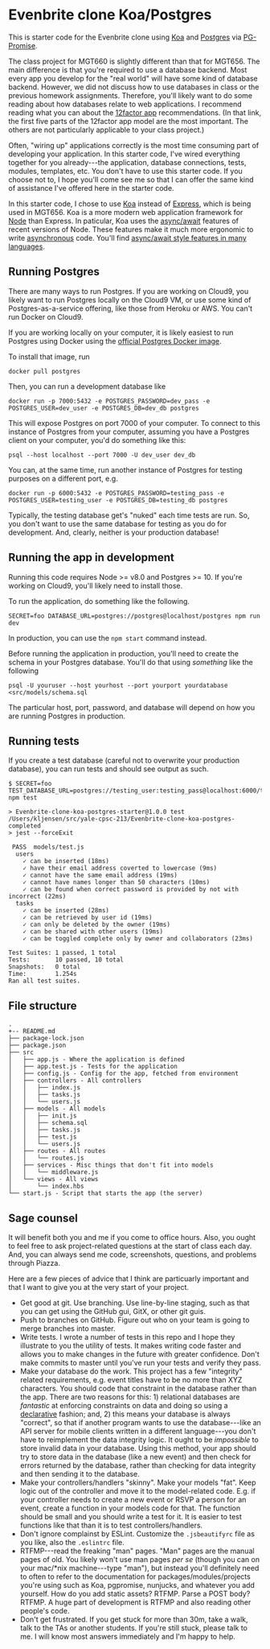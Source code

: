 
# Evenbrite clone Koa/Postgres

This is starter code for the Evenbrite clone using [Koa](http://koajs.com/)
and [Postgres](https://www.postgresql.org/) via [PG-Promise](https://github.com/vitaly-t/pg-promise).

The class project for MGT660 is slightly different than that for MGT656. The
main difference is that you're required to use a database backend. Most every app
you develop for the "real world" will have some kind of database backend. However,
we did not discuss how to use databases in class or the previous homework assignments.
Therefore, you'll likely want to do some reading about how databases relate to web
applications. I recommend reading what you can about the [12factor app](https://12factor.net/)
recommendations. (In that link, the first five parts of the 12factor app model are
the most important. The others are not particularly applicable to your class 
project.)

Often, "wiring up" applications correctly is the most time consuming
part of developing your application. In this starter code, I've wired everything
together for you already---the application, database connections, tests, modules,
templates, etc. You don't have to use this starter code. If you choose not to,
I hope you'll come see me so that I can offer the same kind of assistance I've
offered here in the starter code.

In this starter code, I chose to use [Koa](http://koajs.com/) instead of 
[Express](http://expressjs.com/), which is being used in MGT656. Koa is 
a more modern web application framework for
[Node](https://nodejs.org/en/) than Express. In paticular, Koa uses
the [async/await](https://www.google.com/search?q=javascript+async+await)
features of recent versions of Node. These features make it much more 
ergonomic to write [asynchronous](https://eloquentjavascript.net/11_async.html)
code. You'll find [async/await style features in many languages](https://en.wikipedia.org/wiki/Async/await).


## Running Postgres

There are many ways to run Postgres. If you are working on Cloud9, you likely
want to run Postgres locally on the Cloud9 VM, or use some kind of Postgres-as-a-service
offering, like those from Heroku or AWS. You can't run Docker on Cloud9.

If you are working locally on your computer, it is likely easiest to run
Postgres using Docker using the
[official Postgres Docker image](https://hub.docker.com/_/postgres/).

To install that image, run

```
docker pull postgres
```

Then, you can run a development database like

```
docker run -p 7000:5432 -e POSTGRES_PASSWORD=dev_pass -e POSTGRES_USER=dev_user -e POSTGRES_DB=dev_db postgres
```

This will expose Postgres on port 7000 of your computer. To connect to this instance
of Postgres from your computer, assuming you have a Postgres client on your computer,
you'd do something like this:

```
psql --host localhost --port 7000 -U dev_user dev_db
```

You can, at the same time, run
another instance of Postgres for testing purposes on a different port, e.g.

```
docker run -p 6000:5432 -e POSTGRES_PASSWORD=testing_pass -e POSTGRES_USER=testing_user -e POSTGRES_DB=testing_db postgres
```

Typically, the testing database get's "nuked" each time tests are run. So, you
don't want to use the same database for testing as you do for development. And,
clearly, neither is your production database!

## Running the app in development

Running this code requires Node >= v8.0 and Postgres >= 10.
If you're working on Cloud9, you'll likely need to install
those.


To run the application, do something like the following.

```
SECRET=foo DATABASE_URL=postgres://postgres@localhost/postgres npm run dev
```

In production, you can use the `npm start` command instead.

Before running the application in production, you'll need to create the schema
in your Postgres database. You'll do that using *something* like
the following

```
psql -U youruser --host yourhost --port yourport yourdatabase <src/models/schema.sql
```

The particular host, port, password, and database will depend on how you
are running Postgres in production.

## Running tests

If you create a test database (careful not to overwrite your production database), you can
run tests and should see output as such.

```
$ SECRET=foo TEST_DATABASE_URL=postgres://testing_user:testing_pass@localhost:6000/testing_db npm test

> Evenbrite-clone-koa-postgres-starter@1.0.0 test /Users/kljensen/src/yale-cpsc-213/Evenbrite-clone-koa-postgres-completed
> jest --forceExit

 PASS  models/test.js
  users
    ✓ can be inserted (18ms)
    ✓ have their email address coverted to lowercase (9ms)
    ✓ cannot have the same email address (19ms)
    ✓ cannot have names longer than 50 characters (10ms)
    ✓ can be found when correct password is provided by not with incorrect (22ms)
  tasks
    ✓ can be inserted (28ms)
    ✓ can be retrieved by user id (19ms)
    ✓ can only be deleted by the owner (19ms)
    ✓ can be shared with other users (19ms)
    ✓ can be toggled complete only by owner and collaborators (23ms)

Test Suites: 1 passed, 1 total
Tests:       10 passed, 10 total
Snapshots:   0 total
Time:        1.254s
Ran all test suites.
```

## File structure

```
.
+-- README.md
├── package-lock.json
├── package.json
├── src
│   ├── app.js - Where the application is defined
│   ├── app.test.js - Tests for the application
│   ├── config.js - Config for the app, fetched from environment
│   ├── controllers - All controllers
│   │   ├── index.js
│   │   ├── tasks.js
│   │   └── users.js
│   ├── models - All models
│   │   ├── init.js
│   │   ├── schema.sql
│   │   ├── tasks.js
│   │   ├── test.js
│   │   └── users.js
│   ├── routes - All routes
│   │   └── routes.js
│   ├── services - Misc things that don't fit into models
│   │   └── middleware.js
│   └── views - All views
│       └── index.hbs
└── start.js - Script that starts the app (the server)
```

## Sage counsel

It will benefit both you and me if you come to office hours. Also, you
ought to feel free to ask project-related questions at the start of class
each day. And, you can always send me code, screenshots, questions, and
problems through Piazza.

Here are a few pieces of advice that I think are particuarly important
and that I want to give you at the very start of your project.

* Get good at git. Use branching. Use line-by-line staging, such as that
  you can get using the GitHub gui, GitX, or other git guis.
* Push to branches on GitHub. Figure out who on your team is going to 
  merge branches into master.
* Write tests. I wrote a number of tests in this repo and I hope they
  illustrate to you the utility of tests. It makes writing code faster
  and allows you to make changes in the future with greater confidence.
  Don't make commits to master until you've run your tests and verify
  they pass.
* Make your database do the work. This project has a few "integrity"
  related requirements, e.g. event titles have to be no more than 
  XYZ characters. You should code that constraint in the database
  rather than the app. There are two reasons for this: 1) relational
  databases are *fantastic* at enforcing constraints on data and
  doing so using a
  [declarative](https://en.wikipedia.org/wiki/Declarative_programming)
  fashion; and, 2) this means your database is always "correct", so 
  that if another program wants to use the database---like an API server
  for mobile clients written in a different language---you don't have
  to reimplement the data integrity logic. It ought to be *impossible*
  to store invalid data in your database. Using this method, your
  app should try to store data in the database (like a new event)
  and then check for errors returned by the database, rather than 
  checking for data integrity and then sending it to the database.
* Make your controllers/handlers "skinny". Make your models "fat". Keep logic
  out of the controller and move it to the model-related code. E.g.
  if your controller needs to create a new event or RSVP a person
  for an event, create a function in your models code for that.
  The function should be small and you should write a test for
  it. It is easier to test functions like that than it is to 
  test controllers/handlers.
* Don't ignore complainst by ESLint. Customize the `.jsbeautifyrc`
  file as you like, also the `.eslintrc` file.
* RTFMP---read the freaking "man" pages. "Man" pages are the
  manual pages of old. You likely won't use man pages *per se*
  (though you can on your mac/*nix machine---type "man"), but
  instead you'll definitely need to often to refer to the documentation
  for packages/modules/projects you're using such as Koa, pgpromise,
  nunjucks, and whatever you add yourself. How do you add static
  assets? RTFMP. Parse a POST body? RTFMP. A huge part of development
  is RTFMP and also reading other people's code.
* Don't get frustrated. If you get stuck for more than 30m, take
  a walk, talk to the TAs or another students. If you're still stuck,
  please talk to me. I will know most answers immediately and I'm
  happy to help.